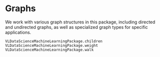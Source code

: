 # Graphs
We work with various graph structures in this package, including directed and undirected graphs, as well as specialized graph types for specific applications.


```@docs
VLDataScienceMachineLearningPackage.children
VLDataScienceMachineLearningPackage.weight
VLDataScienceMachineLearningPackage.walk
```